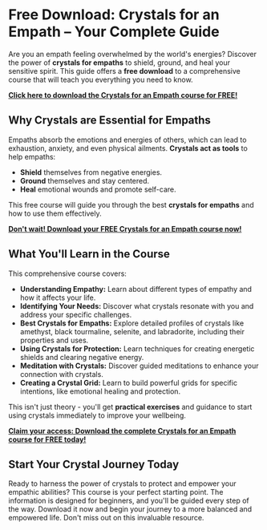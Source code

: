 # Free Download: Crystals for an Empath – Your Complete Guide

Are you an empath feeling overwhelmed by the world's energies? Discover the power of **crystals for empaths** to shield, ground, and heal your sensitive spirit. This guide offers a **free download** to a comprehensive course that will teach you everything you need to know.

[**Click here to download the Crystals for an Empath course for FREE!**](https://udemywork.com/crystals-for-an-empath)

## Why Crystals are Essential for Empaths

Empaths absorb the emotions and energies of others, which can lead to exhaustion, anxiety, and even physical ailments. **Crystals act as tools** to help empaths:

*   **Shield** themselves from negative energies.
*   **Ground** themselves and stay centered.
*   **Heal** emotional wounds and promote self-care.

This free course will guide you through the best **crystals for empaths** and how to use them effectively.

[**Don't wait! Download your FREE Crystals for an Empath course now!**](https://udemywork.com/crystals-for-an-empath)

## What You'll Learn in the Course

This comprehensive course covers:

*   **Understanding Empathy:** Learn about different types of empathy and how it affects your life.
*   **Identifying Your Needs:** Discover what crystals resonate with you and address your specific challenges.
*   **Best Crystals for Empaths:** Explore detailed profiles of crystals like amethyst, black tourmaline, selenite, and labradorite, including their properties and uses.
*   **Using Crystals for Protection:** Learn techniques for creating energetic shields and clearing negative energy.
*   **Meditation with Crystals:** Discover guided meditations to enhance your connection with crystals.
*   **Creating a Crystal Grid:** Learn to build powerful grids for specific intentions, like emotional healing and protection.

This isn't just theory - you'll get **practical exercises** and guidance to start using crystals immediately to improve your wellbeing.

[**Claim your access: Download the complete Crystals for an Empath course for FREE today!**](https://udemywork.com/crystals-for-an-empath)

## Start Your Crystal Journey Today

Ready to harness the power of crystals to protect and empower your empathic abilities? This course is your perfect starting point. The information is designed for beginners, and you'll be guided every step of the way. Download it now and begin your journey to a more balanced and empowered life. Don't miss out on this invaluable resource.
